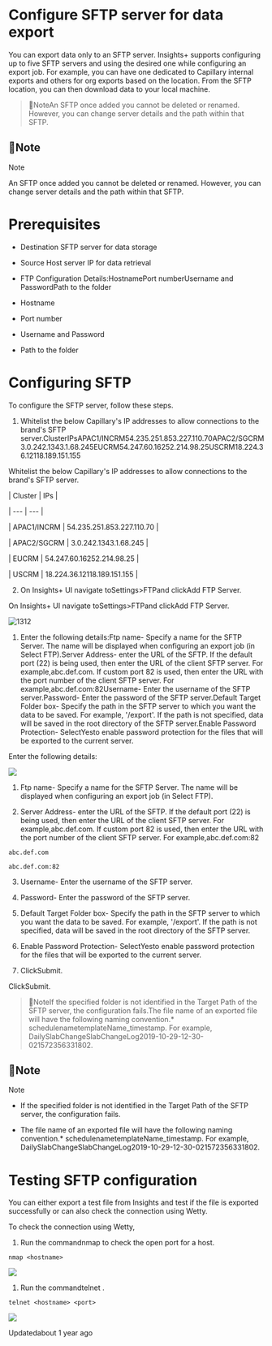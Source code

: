 # Configure SFTP server for data export

You can export data only to an SFTP server. Insights+  supports configuring up to five SFTP servers and using the desired one while configuring an export job.  For example, you can have one dedicated to Capillary internal exports and others for org exports based on the location. From the SFTP location, you can then download data to your local machine.

> 📘NoteAn SFTP once added you cannot be deleted or renamed. However, you can change server details and the path within that SFTP.

## 📘Note

Note

An SFTP once added you cannot be deleted or renamed. However, you can change server details and the path within that SFTP.

# Prerequisites

- Destination SFTP server for data storage

- Source Host server IP for data retrieval

- FTP Configuration Details:HostnamePort numberUsername and PasswordPath to the folder

- Hostname

- Port number

- Username and Password

- Path to the folder

# Configuring SFTP

To configure the SFTP server, follow these steps.

1. Whitelist the below Capillary's IP addresses to allow connections to the brand's SFTP server.ClusterIPsAPAC1/INCRM54.235.251.853.227.110.70APAC2/SGCRM3.0.242.1343.1.68.245EUCRM54.247.60.16252.214.98.25USCRM18.224.36.12118.189.151.155

Whitelist the below Capillary's IP addresses to allow connections to the brand's SFTP server.

| Cluster | IPs |

| --- | --- |

| APAC1/INCRM | 54.235.251.853.227.110.70 |

| APAC2/SGCRM | 3.0.242.1343.1.68.245 |

| EUCRM | 54.247.60.16252.214.98.25 |

| USCRM | 18.224.36.12118.189.151.155 |



2. On Insights+ UI navigate toSettings>FTPand clickAdd FTP Server.

On Insights+ UI navigate toSettings>FTPand clickAdd FTP Server.

![1312](https://files.readme.io/1ef2a10-561QTm2H7KBGG3xmQCq3paXYogNxh9D7WQ.png)

1. Enter the following details:Ftp name- Specify a name for the SFTP Server. The name will be displayed when configuring an export job (in Select FTP).Server Address- enter the URL of the SFTP. If the default port (22) is being used, then enter the URL of the client SFTP server. For example,abc.def.com.  If custom port 82 is used, then enter the URL with the port number of the client SFTP server.  For example,abc.def.com:82Username- Enter the username of the SFTP server.Password- Enter the password of the SFTP server.Default Target Folder box- Specify the path in the SFTP server to which you want the data to be saved. For example, '/export'. If the path is not specified, data will be saved in the root directory of the SFTP server.Enable Password Protection- SelectYesto enable password protection for the files that will be exported to the current server.

Enter the following details:

![](https://files.readme.io/2b5fc46-Sample_config.png)

1. Ftp name- Specify a name for the SFTP Server. The name will be displayed when configuring an export job (in Select FTP).

2. Server Address- enter the URL of the SFTP. If the default port (22) is being used, then enter the URL of the client SFTP server. For example,abc.def.com.  If custom port 82 is used, then enter the URL with the port number of the client SFTP server.  For example,abc.def.com:82

`abc.def.com`

`abc.def.com:82`

3. Username- Enter the username of the SFTP server.

4. Password- Enter the password of the SFTP server.

5. Default Target Folder box- Specify the path in the SFTP server to which you want the data to be saved. For example, '/export'. If the path is not specified, data will be saved in the root directory of the SFTP server.

6. Enable Password Protection- SelectYesto enable password protection for the files that will be exported to the current server.

8. ClickSubmit.

ClickSubmit.

> 🚧NoteIf the specified folder is not identified in the Target Path of the SFTP server, the configuration fails.The file name of an exported file will have the following naming convention.* schedulenametemplateName_timestamp. For example, DailySlabChangeSlabChangeLog2019-10-29-12-30-021572356331802.

## 🚧Note

Note

- If the specified folder is not identified in the Target Path of the SFTP server, the configuration fails.

- The file name of an exported file will have the following naming convention.* schedulenametemplateName_timestamp. For example, DailySlabChangeSlabChangeLog2019-10-29-12-30-021572356331802.

# Testing SFTP configuration

You can either export a test file from Insights and test if the file is exported successfully or can also check the connection using Wetty.

To check the connection using Wetty,

1. Run the commandnmap <hostname>to check the open port for a host.

`nmap <hostname>`

![](https://files.readme.io/bb8deed-check_port.png)

1. Run the commandtelnet <hostname> <port>.

`telnet <hostname> <port>`

![](https://files.readme.io/827c7c6-check_whitelist.png)

Updatedabout 1 year ago